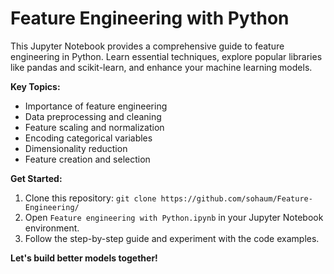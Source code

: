 # Feature Engineering with Python

This Jupyter Notebook provides a comprehensive guide to feature engineering in Python. Learn essential techniques, explore popular libraries like pandas and scikit-learn, and enhance your machine learning models.

**Key Topics:**

* Importance of feature engineering
* Data preprocessing and cleaning
* Feature scaling and normalization
* Encoding categorical variables
* Dimensionality reduction
* Feature creation and selection

**Get Started:**

1. Clone this repository: `git clone https://github.com/sohaum/Feature-Engineering/`
2. Open `Feature engineering with Python.ipynb` in your Jupyter Notebook environment.
3. Follow the step-by-step guide and experiment with the code examples.

**Let's build better models together!**
